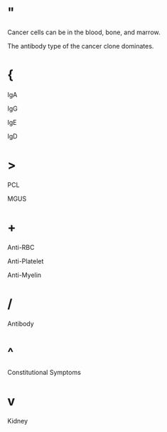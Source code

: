 # "

Cancer cells can be in the blood, bone, and marrow.

The antibody type of the cancer clone dominates.

# {

IgA

IgG

IgE

IgD

# >

PCL

MGUS

# +

Anti-RBC

Anti-Platelet

Anti-Myelin

# /

Antibody

# ^

Constitutional Symptoms

# v

Kidney
